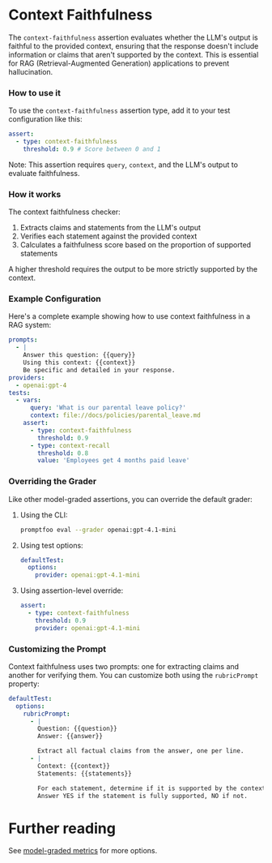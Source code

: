 # Context Faithfulness

The `context-faithfulness` assertion evaluates whether the LLM's output is faithful to the provided context, ensuring that the response doesn't include information or claims that aren't supported by the context. This is essential for RAG (Retrieval-Augmented Generation) applications to prevent hallucination.

### How to use it

To use the `context-faithfulness` assertion type, add it to your test configuration like this:

```yaml
assert:
  - type: context-faithfulness
    threshold: 0.9 # Score between 0 and 1
```

Note: This assertion requires `query`, `context`, and the LLM's output to evaluate faithfulness.

### How it works

The context faithfulness checker:

1. Extracts claims and statements from the LLM's output
2. Verifies each statement against the provided context
3. Calculates a faithfulness score based on the proportion of supported statements

A higher threshold requires the output to be more strictly supported by the context.

### Example Configuration

Here's a complete example showing how to use context faithfulness in a RAG system:

```yaml
prompts:
  - |
    Answer this question: {{query}}
    Using this context: {{context}}
    Be specific and detailed in your response.
providers:
  - openai:gpt-4
tests:
  - vars:
      query: 'What is our parental leave policy?'
      context: file://docs/policies/parental_leave.md
    assert:
      - type: context-faithfulness
        threshold: 0.9
      - type: context-recall
        threshold: 0.8
        value: 'Employees get 4 months paid leave'
```

### Overriding the Grader

Like other model-graded assertions, you can override the default grader:

1. Using the CLI:

   ```sh
   promptfoo eval --grader openai:gpt-4.1-mini
   ```

2. Using test options:

   ```yaml
   defaultTest:
     options:
       provider: openai:gpt-4.1-mini
   ```

3. Using assertion-level override:
   ```yaml
   assert:
     - type: context-faithfulness
       threshold: 0.9
       provider: openai:gpt-4.1-mini
   ```

### Customizing the Prompt

Context faithfulness uses two prompts: one for extracting claims and another for verifying them. You can customize both using the `rubricPrompt` property:

```yaml
defaultTest:
  options:
    rubricPrompt:
      - |
        Question: {{question}}
        Answer: {{answer}}

        Extract all factual claims from the answer, one per line.
      - |
        Context: {{context}}
        Statements: {{statements}}

        For each statement, determine if it is supported by the context.
        Answer YES if the statement is fully supported, NO if not.
```

# Further reading

See [model-graded metrics](/docs/configuration/expected-outputs/model-graded) for more options.
